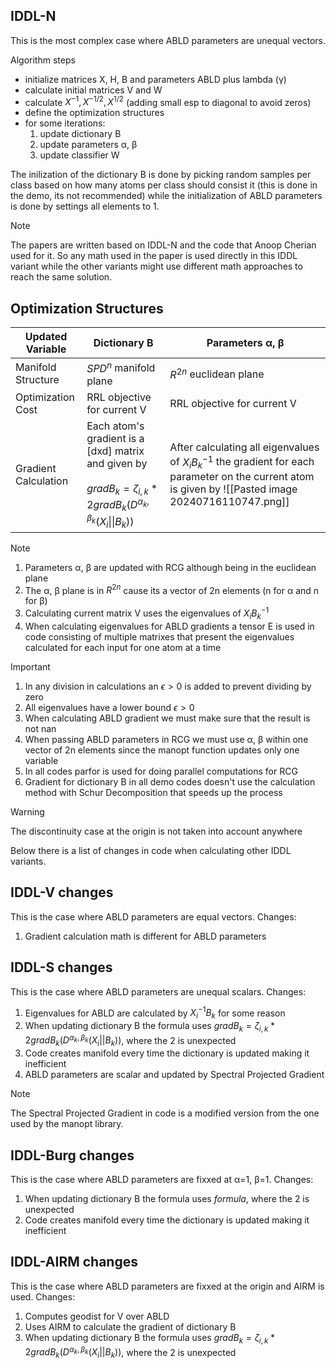 
## IDDL-N

This is the most complex case where ABLD parameters are unequal vectors.

Algorithm steps
- initialize matrices X, H, B and parameters ABLD plus lambda (γ)
- calculate initial matrices V and W
- calculate $X^{-1}, X^{-1/2}, X^{1/2}$  (adding small esp to diagonal to avoid zeros)
- define the optimization structures
- for some iterations:
  1) update dictionary B
  2) update parameters α, β
  3) update classifier W

The inilization of the dictionary B is done by picking random samples per class based on how many atoms per class should consist it (this is done in the demo, its not recommended) while the initialization of ABLD parameters is done by settings all elements to 1.

> [!note]
> The papers are written based on IDDL-N and the code that Anoop Cherian used for it. So any math used in the paper is used directly in this IDDL variant while the other variants might use different math approaches to reach the same solution.
## Optimization Structures

| Updated Variable     | Dictionary B                                                                                                                          | Parameters α, β                                                                                                                                          |
| -------------------- | ------------------------------------------------------------------------------------------------------------------------------------- | -------------------------------------------------------------------------------------------------------------------------------------------------------- |
| Manifold Structure   | $SPD^{n}$ manifold plane                                                                                                              | $R^{2n}$ euclidean plane                                                                                                                                 |
| Optimization Cost    | RRL objective for current V                                                                                                           | RRL objective for current V                                                                                                                              |
| Gradient Calculation | Each atom's gradient is a \[dxd] matrix and given by<br><br>$gradB_k = \zeta_{i,k} * 2 gradB_k( D^{\alpha_k,\beta_k}(X_i \|\| B_k) )$ | After calculating all eigenvalues of $X_i B_k^{-1}$ the gradient for each parameter on the current atom is given by ![[Pasted image 20240716110747.png]] |

> [!note]
> 1) Parameters α, β are updated with RCG although being in the euclidean plane
> 2) The α, β plane is in $R^{2n}$ cause its a vector of 2n elements (n for α and n for β)
> 3) Calculating current matrix V uses the eigenvalues of $X_i B_k^{-1}$ 
> 4) When calculating eigenvalues for ABLD gradients a tensor E is used in code consisting of multiple matrixes that present the eigenvalues calculated for each input for one atom at a time

> [!important]
> 1) In any division in calculations an $\epsilon > 0$ is added to prevent dividing by zero
> 2) All eigenvalues have a lower bound  $\epsilon > 0$
> 3) When calculating ABLD gradient we must make sure that the result is not nan
> 4) When passing ABLD parameters in RCG we must use α, β within one vector of 2n elements since the manopt function updates only one variable
> 5) In all codes parfor is used for doing parallel computations for RCG
> 6) Gradient for dictionary B in all demo codes doesn't use the calculation method with Schur Decomposition that speeds up the process

> [!warning]
> The discontinuity case at the origin is not taken into account anywhere

Below there is a list of changes in code when calculating other IDDL variants.
## IDDL-V changes

This is the case where ABLD parameters are equal vectors.
Changes:
1) Gradient calculation math is different for ABLD parameters
## IDDL-S changes

This is the case where ABLD parameters are unequal scalars.
Changes:
1) Eigenvalues for ABLD are calculated by $X_i^{-1} B_k$ for some reason
2) When updating dictionary B the formula uses $gradB_k = \zeta_{i,k} * 2 gradB_k( D^{\alpha_k,\beta_k}(X_i || B_k) )$, where the 2 is unexpected
3) Code creates manifold every time the dictionary is updated making it inefficient
4) ABLD parameters are scalar and updated by Spectral Projected Gradient

> [!note]
> The Spectral Projected Gradient in code is a modified version from the one used by the manopt library.

## IDDL-Burg changes

This is the case where ABLD parameters are fixxed at α=1, β=1.
Changes:
1) When updating dictionary B the formula uses $formula$, where the 2 is unexpected
2) Code creates manifold every time the dictionary is updated making it inefficient

## IDDL-AIRM changes

This is the case where ABLD parameters are fixxed at the origin and AIRM is used.
Changes:
1) Computes geodist for V over ABLD
2) Uses AIRM to calculate the gradient of dictionary B
3) When updating dictionary B the formula uses $gradB_k = \zeta_{i,k} * 2 gradB_k( D^{\alpha_k,\beta_k}(X_i || B_k) )$, where the 2 is unexpected